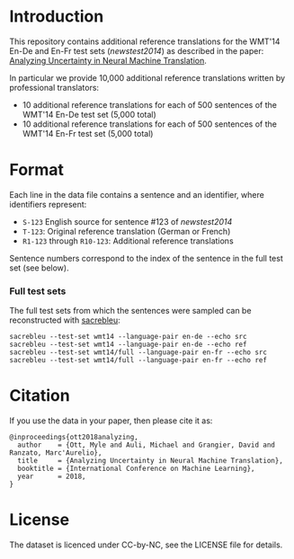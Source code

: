 # Introduction

This repository contains additional reference translations for the WMT'14 En-De and En-Fr test sets (_newstest2014_) as described in the paper:
[Analyzing Uncertainty in Neural Machine Translation](https://arxiv.org/abs/1803.00047).

In particular we provide 10,000 additional reference translations written by professional translators:
- 10 additional reference translations for each of 500 sentences of the WMT'14 En-De test set (5,000 total)
- 10 additional reference translations for each of 500 sentences of the WMT'14 En-Fr test set (5,000 total)

# Format

Each line in the data file contains a sentence and an identifier, where identifiers represent:
- `S-123` English source for sentence #123 of _newstest2014_
- `T-123`: Original reference translation (German or French)
- `R1-123` through `R10-123`: Additional reference translations

Sentence numbers correspond to the index of the sentence in the full test set (see below).

### Full test sets

The full test sets from which the sentences were sampled can be reconstructed with [sacrebleu](https://github.com/awslabs/sockeye/tree/master/contrib/sacrebleu):
```
sacrebleu --test-set wmt14 --language-pair en-de --echo src
sacrebleu --test-set wmt14 --language-pair en-de --echo ref
sacrebleu --test-set wmt14/full --language-pair en-fr --echo src
sacrebleu --test-set wmt14/full --language-pair en-fr --echo ref
```

# Citation

If you use the data in your paper, then please cite it as:

```
@inproceedings{ott2018analyzing,
  author    = {Ott, Myle and Auli, Michael and Grangier, David and Ranzato, Marc'Aurelio},
  title     = {Analyzing Uncertainty in Neural Machine Translation},
  booktitle = {International Conference on Machine Learning},
  year      = 2018,
}
```

# License
The dataset is licenced under CC-by-NC, see the LICENSE file for details.
